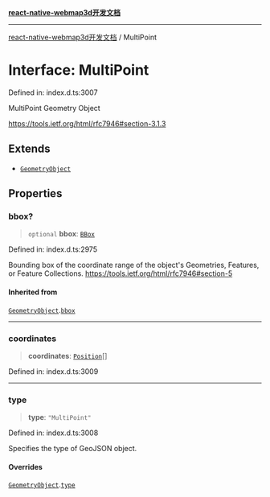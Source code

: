 [**react-native-webmap3d开发文档**](../README.md)

***

[react-native-webmap3d开发文档](../globals.md) / MultiPoint

# Interface: MultiPoint

Defined in: index.d.ts:3007

MultiPoint Geometry Object

https://tools.ietf.org/html/rfc7946#section-3.1.3

## Extends

- [`GeometryObject`](GeometryObject.md)

## Properties

### bbox?

> `optional` **bbox**: [`BBox`](../type-aliases/BBox.md)

Defined in: index.d.ts:2975

Bounding box of the coordinate range of the object's Geometries, Features, or Feature Collections.
https://tools.ietf.org/html/rfc7946#section-5

#### Inherited from

[`GeometryObject`](GeometryObject.md).[`bbox`](GeometryObject.md#bbox)

***

### coordinates

> **coordinates**: [`Position`](../type-aliases/Position.md)[]

Defined in: index.d.ts:3009

***

### type

> **type**: `"MultiPoint"`

Defined in: index.d.ts:3008

Specifies the type of GeoJSON object.

#### Overrides

[`GeometryObject`](GeometryObject.md).[`type`](GeometryObject.md#type)
